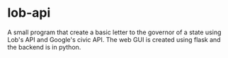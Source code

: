 # lob-api
A small program that create a basic letter to the governor of a state using Lob's API and Google's civic API. The web GUI is created using flask and the backend is in python.
